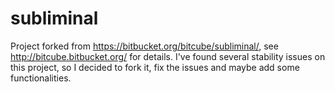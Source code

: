 subliminal
==========
Project forked from https://bitbucket.org/bitcube/subliminal/, see http://bitcube.bitbucket.org/ for details.
I've found several stability issues on this project, so I decided to fork it, fix the issues and maybe add some functionalities.

